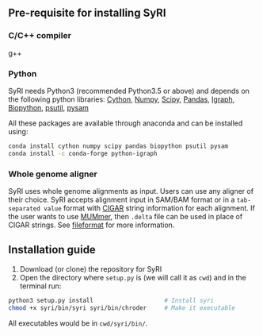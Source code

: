 ## Pre-requisite for installing SyRI

### C/C++ compiler
g++
### Python
SyRI needs Python3 (recommended Python3.5 or above) and depends on the following python libraries: [Cython](https://cython.org/#download), [Numpy](https://www.numpy.org/), [Scipy](https://www.scipy.org/install.html), [Pandas](https://pandas.pydata.org/), [Igraph](https://igraph.org/python/), [Biopython](https://biopython.org/), [psutil](https://github.com/giampaolo/psutil), [pysam](https://pysam.readthedocs.io/en/latest/index.html)

All these packages are available through anaconda and can be installed using:

```bash
conda install cython numpy scipy pandas biopython psutil pysam
conda install -c conda-forge python-igraph
```

### Whole genome aligner 
SyRI uses whole genome alignments as input. Users can use any aligner of their choice. SyRI accepts alignment input in SAM/BAM format or in a `tab-separated value` format with [CIGAR](https://samtools.github.io/hts-specs/SAMv1.pdf) string information for each alignment. If the user wants to use [MUMmer](http://mummer.sourceforge.net/), then ```.delta``` file can be used in place of CIGAR strings. See [fileformat](fileformat.md) for more information.

## Installation guide
1. Download (or clone) the repository for SyRI
2. Open the directory where ```setup.py``` is (we will call it as  ```cwd```) and in the terminal run:

```bash
python3 setup.py install		            # Install syri
chmod +x syri/bin/syri syri/bin/chroder		# Make it executable
```

All executables would be in ```cwd/syri/bin/```.
